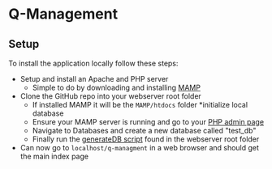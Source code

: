 # Q-Management

## Setup
To install the application locally follow these steps:
* Setup and install an Apache and PHP server
  * Simple to do by downloading and installing [MAMP](https://www.mamp.info/en/)
* Clone the GitHub repo into your webserver root folder
  * If installed MAMP it will be the `MAMP/htdocs` folder
*initialize local database
  * Ensure your MAMP server is running and go to your [PHP admin page](http://localhost/phpMyAdmin/)
  * Navigate to Databases and create a new database called "test_db"
  * Finally run the [generateDB script](http://localhost/q-management/generateDB.php) found in the webserver root folder
* Can now go to `localhost/q-managment` in a web browser and should get the main index page
